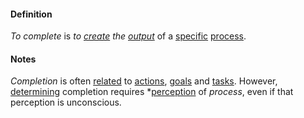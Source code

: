 #### Definition

*To complete* is *to [create](https://github.com/gcassel/Modular-Organization-Terminology/blob/master/terms/create.md) the [output](https://github.com/gcassel/Modular-Organization-Terminology/blob/master/terms/output.md)* of a [specific](https://github.com/gcassel/Modular-Organization-Terminology/blob/master/terms/specific.md) [process](https://github.com/gcassel/Modular-Organization-Terminology/blob/master/terms/process.md).

#### Notes

*Completion* is often [related](https://github.com/gcassel/Modular-Organization-Terminology/blob/master/terms/relationship.md) to [actions](https://github.com/gcassel/Modular-Organization-Terminology/blob/master/terms/action.md), [goals](https://github.com/gcassel/Modular-Organization-Terminology/blob/master/terms/goal.md) and [tasks](https://github.com/gcassel/Modular-Organization-Terminology/blob/master/terms/task.md).  However, [determining](https://github.com/gcassel/Modular-Organization-Terminology/blob/master/terms/determine.md) completion requires *[perception](https://github.com/gcassel/Modular-Organization-Terminology/blob/master/terms/perceive.md) of *process*, even if that perception is unconscious.
